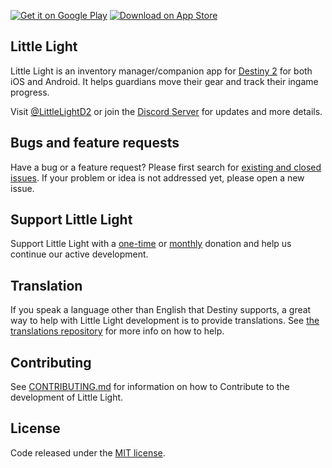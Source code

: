 
[![Get it on Google Play](https://developer.android.com/images/brand/en_generic_rgb_wo_45.png)](https://play.google.com/store/apps/details?id=me.markezine.luzinha)
[![Download on App Store](https://linkmaker.itunes.apple.com/en-us/badge-lrg.svg?releaseDate=2018-04-22&kind=iossoftware&bubble=ios_apps)](https://itunes.apple.com/us/app/little-light-for-destiny-2/id1373037254?mt=8)


## Little Light
Little Light is an inventory manager/companion app for [Destiny 2](http://destinythegame.com/) for both iOS and Android. It helps guardians move their gear and track their ingame progress.

Visit [@LittleLightD2](http://twitter.com/LittleLightD2) or join the [Discord Server](https://discord.gg/dTKhBD) for updates and more details.

## Bugs and feature requests
Have a bug or a feature request? Please first search for [existing and closed issues](https://github.com/littlelight-destiny/littlelight/issues). If your problem or idea is not addressed yet, please open a new issue.

## Support Little Light
Support Little Light with a [one-time](https://ko-fi.com/littlelight) or [monthly](https://www.patreon.com/littlelightD2) donation and help us continue our active development.

## Translation
If you speak a language other than English that Destiny supports, a great way to help with Little Light development is to provide translations. See [the translations repository](https://github.com/littlelight-destiny/littlelight_translations) for more info on how to help.

## Contributing

See [CONTRIBUTING.md](https://github.com/littlelight-destiny/littlelight/blob/master/docs/CONTRIBUTING.md) for information on how to Contribute to the development of Little Light.

## License
Code released under the [MIT license](http://choosealicense.com/licenses/mit/).
